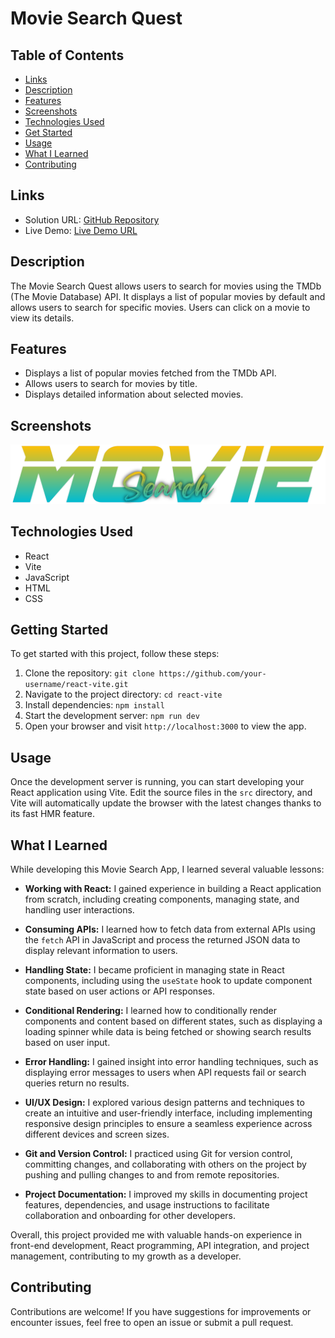 # Movie Search Quest

## Table of Contents

- [Links](#links)
- [Description](#description)
- [Features](#features)
- [Screenshots](#screenshots)
- [Technologies Used](#technologies-used)
- [Get Started](#get-started)
- [Usage](#usage)
- [What I Learned](#what-i-learned)
- [Contributing](#contributing)

## Links

- Solution URL: [GitHub Repository](https://github.com/aruntutter/react-movie-search-with-api-integration)
- Live Demo: [Live Demo URL](https://visionary-kangaroo-18c8aa.netlify.app/)

## Description

The Movie Search Quest allows users to search for movies using the TMDb (The Movie Database) API. It displays a list of popular movies by default and allows users to search for specific movies. Users can click on a movie to view its details.

## Features

- Displays a list of popular movies fetched from the TMDb API.
- Allows users to search for movies by title.
- Displays detailed information about selected movies.

## Screenshots

![Screenshot 1](./src/assets/logo.png)

## Technologies Used

- React
- Vite
- JavaScript
- HTML
- CSS

## Getting Started

To get started with this project, follow these steps:

1. Clone the repository: `git clone https://github.com/your-username/react-vite.git`
2. Navigate to the project directory: `cd react-vite`
3. Install dependencies: `npm install`
4. Start the development server: `npm run dev`
5. Open your browser and visit `http://localhost:3000` to view the app.

## Usage

Once the development server is running, you can start developing your React application using Vite. Edit the source files in the `src` directory, and Vite will automatically update the browser with the latest changes thanks to its fast HMR feature.

## What I Learned

While developing this Movie Search App, I learned several valuable lessons:

- **Working with React:** I gained experience in building a React application from scratch, including creating components, managing state, and handling user interactions.

- **Consuming APIs:** I learned how to fetch data from external APIs using the `fetch` API in JavaScript and process the returned JSON data to display relevant information to users.

- **Handling State:** I became proficient in managing state in React components, including using the `useState` hook to update component state based on user actions or API responses.

- **Conditional Rendering:** I learned how to conditionally render components and content based on different states, such as displaying a loading spinner while data is being fetched or showing search results based on user input.

- **Error Handling:** I gained insight into error handling techniques, such as displaying error messages to users when API requests fail or search queries return no results.

- **UI/UX Design:** I explored various design patterns and techniques to create an intuitive and user-friendly interface, including implementing responsive design principles to ensure a seamless experience across different devices and screen sizes.

- **Git and Version Control:** I practiced using Git for version control, committing changes, and collaborating with others on the project by pushing and pulling changes to and from remote repositories.

- **Project Documentation:** I improved my skills in documenting project features, dependencies, and usage instructions to facilitate collaboration and onboarding for other developers.

Overall, this project provided me with valuable hands-on experience in front-end development, React programming, API integration, and project management, contributing to my growth as a developer.

## Contributing

Contributions are welcome! If you have suggestions for improvements or encounter issues, feel free to open an issue or submit a pull request.
